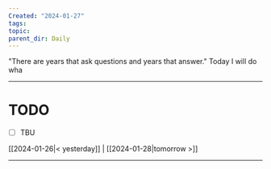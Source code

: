 ```yaml
---
Created: "2024-01-27"
tags: 
topic: 
parent_dir: Daily
---
```

"There are years that ask questions and years that answer."
Today I will do wha

----
# TODO
- [ ] TBU 
  
[[2024-01-26|< yesterday]] | [[2024-01-28|tomorrow >]]  
  
---  
